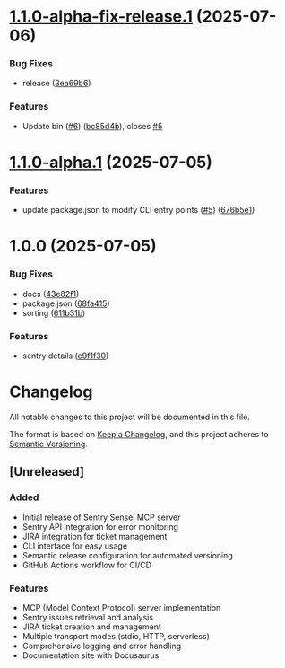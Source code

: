 # [1.1.0-alpha-fix-release.1](https://github.com/freddie-manatal/sentry-sensei-mcp/compare/v1.0.0...v1.1.0-alpha-fix-release.1) (2025-07-06)


### Bug Fixes

* release ([3ea69b6](https://github.com/freddie-manatal/sentry-sensei-mcp/commit/3ea69b68a8b2d44580ecb482378af71bcea4d29d))


### Features

* Update bin ([#6](https://github.com/freddie-manatal/sentry-sensei-mcp/issues/6)) ([bc85d4b](https://github.com/freddie-manatal/sentry-sensei-mcp/commit/bc85d4b9bf5f6f2442bcbff8abdab5b5d5ea7a46)), closes [#5](https://github.com/freddie-manatal/sentry-sensei-mcp/issues/5)

# [1.1.0-alpha.1](https://github.com/freddie-manatal/sentry-sensei-mcp/compare/v1.0.0...v1.1.0-alpha.1) (2025-07-05)


### Features

* update package.json to modify CLI entry points ([#5](https://github.com/freddie-manatal/sentry-sensei-mcp/issues/5)) ([676b5e1](https://github.com/freddie-manatal/sentry-sensei-mcp/commit/676b5e1850ecc82a911168615475ba3d4c44e967))

# 1.0.0 (2025-07-05)


### Bug Fixes

* docs ([43e82f1](https://github.com/freddie-manatal/sentry-sensei-mcp/commit/43e82f1785d8e855fd1486f9373848e292e08b08))
* package.json ([68fa415](https://github.com/freddie-manatal/sentry-sensei-mcp/commit/68fa415ec7a100e736970c770ed583aba9ea338c))
* sorting ([611b31b](https://github.com/freddie-manatal/sentry-sensei-mcp/commit/611b31b7519fc82eb827f98b9e56ac3f35b763e9))


### Features

* sentry details ([e9f1f30](https://github.com/freddie-manatal/sentry-sensei-mcp/commit/e9f1f30d0f241f63bb15a2091def488ba4f81a7e))

# Changelog

All notable changes to this project will be documented in this file.

The format is based on [Keep a Changelog](https://keepachangelog.com/en/1.0.0/),
and this project adheres to [Semantic Versioning](https://semver.org/spec/v2.0.0.html).

## [Unreleased]

### Added
- Initial release of Sentry Sensei MCP server
- Sentry API integration for error monitoring
- JIRA integration for ticket management
- CLI interface for easy usage
- Semantic release configuration for automated versioning
- GitHub Actions workflow for CI/CD

### Features
- MCP (Model Context Protocol) server implementation
- Sentry issues retrieval and analysis
- JIRA ticket creation and management
- Multiple transport modes (stdio, HTTP, serverless)
- Comprehensive logging and error handling
- Documentation site with Docusaurus
